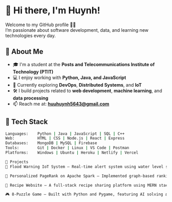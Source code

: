 # 👋 Hi there, I'm Huynh!

Welcome to my GitHub profile 👨‍💻  
I’m passionate about software development, data, and learning new technologies every day.

## 🚀 About Me

- 🎓 I'm a student at the **Posts and Telecommunications Institute of Technology (PTIT)**
- 💻 I enjoy working with **Python, Java, and JavaScript**
- 🌱 Currently exploring **DevOps**, **Distributed Systems**, and **IoT**
- 🛠️ I build projects related to **web development**, **machine learning**, and **data processing**
- 📫 Reach me at: **huuhuynh5643@gmail.com**

## 🧰 Tech Stack

```bash
Languages:    Python | Java | JavaScript | SQL | C++
Web:          HTML | CSS | Node.js | React | Express
Databases:    MongoDB | MySQL | Firebase
Tools:        Git | Docker | Linux | VS Code | Postman
Platforms:    Windows | Ubuntu | Heroku | Netlify | Vercel

📌 Projects
🚨 Flood Warning IoT System – Real-time alert system using water level sensors and notifications

🔢 Personalized PageRank on Apache Spark – Implemented graph-based ranking with PySpark RDD

🍳 Recipe Website – A full-stack recipe sharing platform using MERN stack

🎮 8-Puzzle Game – Built with Python and Pygame, featuring AI solving algorithms
